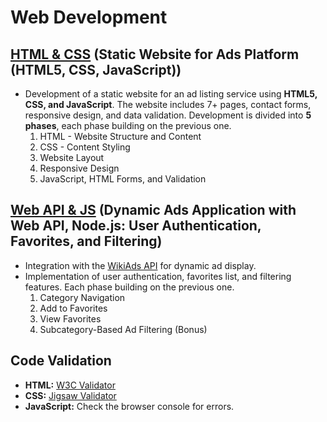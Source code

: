 # Web Development

## [HTML & CSS](https://github.com/Anthippi/Web-development/tree/main/HTML%20%26%20CSS) (Static Website for Ads Platform (HTML5, CSS, JavaScript))
- Development of a static website for an ad listing service using **HTML5, CSS, and JavaScript**. The website includes 7+ pages, contact forms, responsive design, and data validation. Development is divided into **5 phases**, each phase building on the previous one.
  1. HTML - Website Structure and Content
  2. CSS - Content Styling
  3. Website Layout
  4. Responsive Design
  5. JavaScript, HTML Forms, and Validation

## [Web API & JS]() (Dynamic Ads Application with Web API, Node.js: User Authentication, Favorites, and Filtering)
- Integration with the [WikiAds API](https://wiki-ads.onrender.com) for dynamic ad display.
- Implementation of user authentication, favorites list, and filtering features. Each phase building on the previous one.
  1. Category Navigation
  2. Add to Favorites
  3. View Favorites
  4. Subcategory-Based Ad Filtering (Bonus)

## Code Validation
- **HTML:** [W3C Validator](https://validator.w3.org/)  
- **CSS:** [Jigsaw Validator](https://jigsaw.w3.org/css-validator/)  
- **JavaScript:** Check the browser console for errors.
